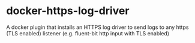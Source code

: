 # docker-https-log-driver
A docker plugin that installs an HTTPS log driver to send logs to any https (TLS enabled) listener (e.g. fluent-bit http input with TLS enabled)
